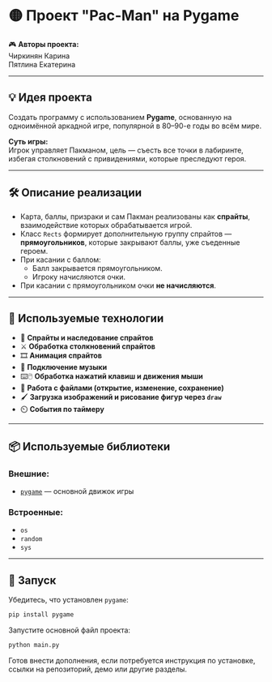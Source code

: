 
# 🟡 Проект "Pac-Man" на Pygame

🎮 **Авторы проекта:**  
Чиркинян Карина  
Пятлина Екатерина

---

## 💡 Идея проекта

Создать программу с использованием **Pygame**, основанную на одноимённой аркадной игре, популярной в 80–90-е годы во всём мире.

**Суть игры:**  
Игрок управляет Пакманом, цель — съесть все точки в лабиринте, избегая столкновений с привидениями, которые преследуют героя.

---

## 🛠️ Описание реализации

- Карта, баллы, призраки и сам Пакман реализованы как **спрайты**, взаимодействие которых обрабатывается игрой.
- Класс `Rects` формирует дополнительную группу спрайтов — **прямоугольников**, которые закрывают баллы, уже съеденные героем.
- При касании с баллом:
  - Балл закрывается прямоугольником.
  - Игроку начисляются очки.
- При касании с прямоугольником очки **не начисляются**.

---

## 🧪 Используемые технологии

- 🧱 **Спрайты и наследование спрайтов**
- ⚔️ **Обработка столкновений спрайтов**
- 🎞️ **Анимация спрайтов**
- 🎵 **Подключение музыки**
- ⌨️🖱️ **Обработка нажатий клавиш и движения мыши**
- 📂 **Работа с файлами (открытие, изменение, сохранение)**
- 🖌️ **Загрузка изображений и рисование фигур через `draw`**
- ⏲️ **События по таймеру**

---

## 📦 Используемые библиотеки

### Внешние:
- [`pygame`](https://www.pygame.org/) — основной движок игры

### Встроенные:
- `os`
- `random`
- `sys`

---

## 🚀 Запуск

Убедитесь, что установлен `pygame`:
```bash
pip install pygame
```

Запустите основной файл проекта:
```bash
python main.py
```


Готов внести дополнения, если потребуется инструкция по установке, ссылки на репозиторий, демо или другие разделы.
